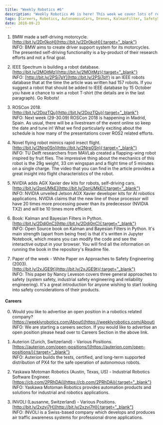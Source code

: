 ```yaml
---
title: "Weekly Robotics #6"
description: "Weekly Robotics #6 is here! This week we cover lots of recent news, there is something for ROS lovers who won't make it to Madrid, people interested in autonomous vehicles and as always something drone related. And a publication. Just the way the things should be."
tags: [Careers, Robotics, AutonomousCars, Drones, KalmanFilter, SafetySystems, Software, ROS, ROS2]
date: 2018-09-23
---
```


1) BMW made a self-driving motorcycle.
<br>[http://bit.ly/2Dr0koH](http://bit.ly/2Dr0koH){:target="_blank"}<br>
INFO: BMW aims to create driver support system for its motorcycles. The presented self-driving functionality is a by-product of their research efforts and not a final goal. 

2) IEEE Spectrum is building a robot database.
<br>[http://bit.ly/2MOitMz](http://bit.ly/2MOitMz){:target="_blank"}<br>
INFO: [http://bit.ly/2PSi7pY](http://bit.ly/2PSi7pY) is an IEEE robots database that at the time the article was written had 157 robots. If you suggest a robot that should be added to IEEE database by 15 October you have a chance to win a robot T-shirt (the details are in the last paragraph). Go Robots!

3) ROSCon 2018.
<br>[http://bit.ly/2DozTQu](http://bit.ly/2DozTQu){:target="_blank"}<br>
INFO: Next week (29-30.09) ROSCon 2018 is happening in Madrid, Spain. As usual, there will be a livestream of the event online so keep the date and tune in! What we find particularly exciting about the schedule is how many of the presentations cover ROS2 related efforts.

4) Novel flying robot mimics rapid insect flight.
<br>[http://bit.ly/2Nrp0Sn](http://bit.ly/2Nrp0Sn){:target="_blank"}<br>
INFO: TU Delft researchers from MAVLab created a flapping-wing robot inspired by fruit flies. The impressive thing about the mechanics of this robot is the 29g weight, 33 cm wingspan and a flight time of 5 minutes on a single charge. The video that you can find in the article provides a great insight into flight characteristics of the robot.

5) NVIDIA adds AGX Xavier dev kits for robots, self-driving cars.
<br>[http://bit.ly/2pnUMkE](http://bit.ly/2pnUMkE){:target="_blank"}<br>
INFO: NVIDIA unveiled Jetson AGX Xavier developer kits for AI robotics applications. NVIDIA claims that the new line of those processor will have 20 times more processing power than its predecessor (NVIDIA TX2) and will be 10 times more efficient.

6) Book: Kalman and Bayesian Filters in Python.
<br>[http://bit.ly/2Ddi0nC](http://bit.ly/2Ddi0nC){:target="_blank"}<br>
INFO: Open Source book on Kalman and Bayesian Filters in Python. It's main strength (apart from being free) is that it's written in Jupyter Notebook, which means you can modify the code and see the interactive output in your browser. You will find all the information on running the book in the repository's Readme file.

7) Paper of the week - White Paper on Approaches to Safety Engineering (2003).
<br>[http://bit.ly/2xJGE9t](http://bit.ly/2xJGE9t){:target="_blank"}<br>
INFO: This paper by Nancy Leveson covers three general approaches to safety (system safety, industrial safety engineering and reliability engineering). It's a great introduction for anyone wishing to start looking into safety considerations of their products.


#### Careers

0) Would you like to advertise an open position in a robotics related company?
<br>[https://weeklyrobotics.com/About](https://weeklyrobotics.com/About)<br>
INFO: We are starting a careers section. If you would like to advertise an open position please head over to Careers Section in the above link.

1) Auterion (Zurich, Switzerland) - Various Positions.
<br>[https://auterion.com/open-positions/](https://auterion.com/open-positions/){:target="_blank"}<br>
INFO: Auterion builds the tests, certified, and long-term supported distribution of PX4 for the safe operation of autonomous robots.

2) Yaskawa Motoman Robotics (Austin, Texas, US) - Industrial Robotics Software Engineer.
<br>[https://cb.com/2PRhDAi](https://cb.com/2PRhDAi){:target="_blank"}<br>
INFO: Yaskawa Motoman Robotics provides automation products and solutions for industrial and robotics applications.

3) INVOLI (Lausanne, Switzerland) - Various Positions.
<br>[http://bit.ly/2xzvi7H](http://bit.ly/2xzvi7H){:target="_blank"}<br>
INFO: INVOLI is a Swiss-based company which develops and produces air traffic awareness systems for professional drone applications.